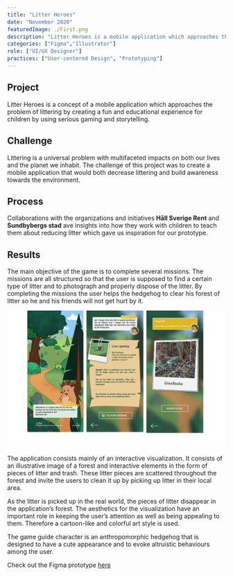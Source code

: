```yaml
---
title: "Litter Heroes"
date: "November 2020"
featuredImage: ./First.png
description: "Litter Heroes is a mobile application which approaches the problem of littering by creating a fun and educational experience for children"
categories: ["Figma","Illustrator"]
role: ["UI/UX Designer"]
practices: ["User-centered Design", "Prototyping"]
---
```


## Project
Litter Heroes is a concept of a mobile application which approaches the problem of littering by creating a fun and educational experience for children by using serious gaming and storytelling.
## Challenge
Littering is a universal problem with multifaceted impacts on both our lives and the planet we inhabit. The challenge of this project was to create a mobile application that would both decrease littering and build awareness towards the environment.
## Process
Collaborations with the organizations and initiatives **Håll Sverige Rent** and **Sundbybergs stad** ave insights into how they work with children to teach them about reducing litter which gave us inspiration for our prototype.

## Results
The main objective of the game is to complete several missions. The missions are all structured so that the user is supposed to find a certain type of litter and to photograph and properly dispose of the litter. By completing the missions the user helps the hedgehog to clear his forest of litter so he and his friends will not get hurt by it. 

![Litter](./Litter.png)

The application consists mainly of an interactive visualization. It consists of an illustrative image of a forest and interactive elements in the form of pieces of litter and trash. These litter pieces are scattered throughout the forest and invite the users to clean it up by picking up litter in their local area.

As the litter is picked up in the real world, the pieces of litter disappear in the application’s forest. The aesthetics for the visualization have an important role in keeping the user’s attention as well as being appealing to them. Therefore a cartoon-like and colorful art style is used.

The game guide character is an anthropomorphic hedgehog that is designed to have a cute appearance and to evoke altruistic behaviours among the user.

Check out the Figma prototype [here](https://www.figma.com/proto/EF84OjGYwnTvbKCt0koe9W/Skr%C3%A4papp?node-id=32%3A2&scaling=min-zoom)



